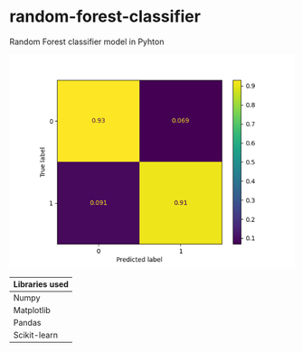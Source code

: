 # random-forest-classifier
Random Forest classifier model in Pyhton

![image](plot.png)

| Libraries used |
| --- |
| Numpy |
| Matplotlib |
| Pandas |
| Scikit-learn |
